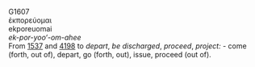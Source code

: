 <body>
  <p>G1607<br>  ἐκπορεύομαι  <br> ekporeuomai  <br><i>ek-por-yoo‘-om-ahee </i><br>From <a href="g1537.htm">1537</a> and <a href="g4198.htm">4198</a>  to <i>depart</i>, <i>be</i> <i>discharged</i>, <i>proceed</i>, <i>project:</i> - come (forth, out of), depart, go (forth, out), issue, proceed (out of).<br></p>
 </body>